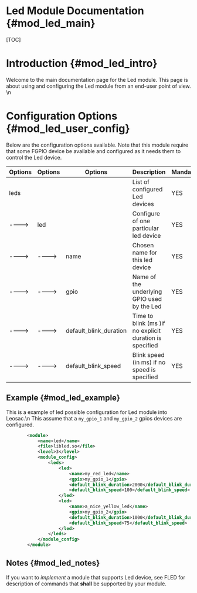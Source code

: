 Led Module Documentation {#mod_led_main}
==============================================

[TOC]

Introduction {#mod_led_intro}
================================

Welcome to the main documentation page for the Led module.
This page is about using and configuring the Led module from an end-user point of view. \n


Configuration Options {#mod_led_user_config}
===============================================

Below are the configuration options available. Note that this module require
that some FGPIO device be available and configured as it needs them to 
control the Led device.


Options    | Options  | Options                | Description                                            | Mandatory
-----------|----------|------------------------|--------------------------------------------------------|-----------
leds       |          |                        | List of configured Led devices                         | YES
---->      | led      |                        | Configure of one particular led device                 | YES
---->      | ---->    | name                   | Chosen name for this led device                        | YES
---->      | ---->    | gpio                   | Name of the underlying GPIO used by the Led            | YES
---->      | ---->    | default_blink_duration | Time to blink (ms )if no explicit duration is specified| YES
---->      | ---->    | default_blink_speed    | Blink speed (in ms) if no speed is specified           | YES

Example {#mod_led_example}
-----------------------------

This is a example of led possible configuration for Led module into Leosac.\n
This assume that a `my_gpio_1` and `my_gpio_2` gpios devices are configured.

~~~~~~~~~~~~~~~~~~~~~~~~~~~~~~~~~~~~~~~~~~~~~~~~~~~.xml
        <module>
            <name>led</name>
            <file>libled.so</file>
            <level>3</level>
            <module_config>
                <leds>
                    <led>
                        <name>my_red_led</name>
                        <gpio>my_gpio_1</gpio>
                        <default_blink_duration>2000</default_blink_duration>
                        <default_blink_speed>100</default_blink_speed>
                    </led>
                    <led>
                        <name>a_nice_yellow_led</name>
                        <gpio>my_gpio_2</gpio>
                        <default_blink_duration>1000</default_blink_duration>
                        <default_blink_speed>75</default_blink_speed>
                    </led>
                </leds>
            </module_config>
        </module>
~~~~~~~~~~~~~~~~~~~~~~~~~~~~~~~~~~~~~~~~~~~~~~~~~~~

Notes {#mod_led_notes}
----------------------

If you want to *implement* a module that supports Led device, see FLED for description
of commands that **shall** be supported by your module.